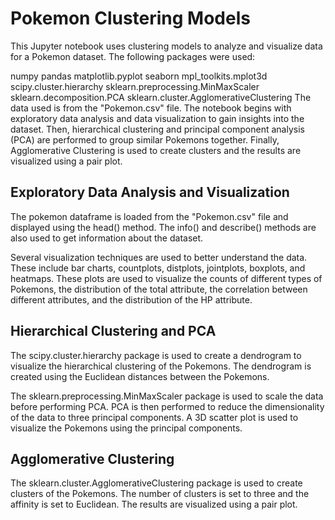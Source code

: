# Pokemon Clustering Models
This Jupyter notebook uses clustering models to analyze and visualize data for a Pokemon dataset. The following packages were used:

numpy
pandas
matplotlib.pyplot
seaborn
mpl_toolkits.mplot3d
scipy.cluster.hierarchy
sklearn.preprocessing.MinMaxScaler
sklearn.decomposition.PCA
sklearn.cluster.AgglomerativeClustering
The data used is from the "Pokemon.csv" file. The notebook begins with exploratory data analysis and data visualization to gain insights into the dataset. Then, hierarchical clustering and principal component analysis (PCA) are performed to group similar Pokemons together. Finally, Agglomerative Clustering is used to create clusters and the results are visualized using a pair plot.

## Exploratory Data Analysis and Visualization
The pokemon dataframe is loaded from the "Pokemon.csv" file and displayed using the head() method. The info() and describe() methods are also used to get information about the dataset.

Several visualization techniques are used to better understand the data. These include bar charts, countplots, distplots, jointplots, boxplots, and heatmaps. These plots are used to visualize the counts of different types of Pokemons, the distribution of the total attribute, the correlation between different attributes, and the distribution of the HP attribute.

## Hierarchical Clustering and PCA
The scipy.cluster.hierarchy package is used to create a dendrogram to visualize the hierarchical clustering of the Pokemons. The dendrogram is created using the Euclidean distances between the Pokemons.

The sklearn.preprocessing.MinMaxScaler package is used to scale the data before performing PCA. PCA is then performed to reduce the dimensionality of the data to three principal components. A 3D scatter plot is used to visualize the Pokemons using the principal components.

## Agglomerative Clustering
The sklearn.cluster.AgglomerativeClustering package is used to create clusters of the Pokemons. The number of clusters is set to three and the affinity is set to Euclidean. The results are visualized using a pair plot.
